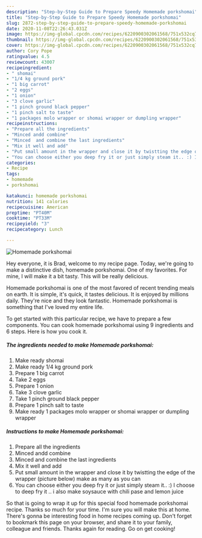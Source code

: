 ```yaml
---
description: "Step-by-Step Guide to Prepare Speedy Homemade porkshomai"
title: "Step-by-Step Guide to Prepare Speedy Homemade porkshomai"
slug: 2872-step-by-step-guide-to-prepare-speedy-homemade-porkshomai
date: 2020-11-08T22:26:43.031Z
image: https://img-global.cpcdn.com/recipes/6220900302061568/751x532cq70/homemade-porkshomai-recipe-main-photo.jpg
thumbnail: https://img-global.cpcdn.com/recipes/6220900302061568/751x532cq70/homemade-porkshomai-recipe-main-photo.jpg
cover: https://img-global.cpcdn.com/recipes/6220900302061568/751x532cq70/homemade-porkshomai-recipe-main-photo.jpg
author: Cory Pope
ratingvalue: 4.5
reviewcount: 43007
recipeingredient:
- " shomai"
- "1/4 kg ground pork"
- "1 big carrot"
- "2 eggs"
- "1 onion"
- "3 clove garlic"
- "1 pinch ground black pepper"
- "1 pinch salt to taste"
- "1 packages molo wrapper or shomai wrapper or dumpling wrapper"
recipeinstructions:
- "Prepare all the ingredients"
- "Minced andd combine"
- "Minced  and combine the last ingredients"
- "Mix it well and add"
- "Put small amount in the wrapper and close it by twistting the edge of the wrapper (picture below) make as many as you can"
- "You can choose either you deep fry it or just simply steam it.. :) I choose to deep fry it .. i also make soysauce with chili pase and lemon juice"
categories:
- Recipe
tags:
- homemade
- porkshomai

katakunci: homemade porkshomai 
nutrition: 141 calories
recipecuisine: American
preptime: "PT40M"
cooktime: "PT33M"
recipeyield: "3"
recipecategory: Lunch

---
```



![Homemade porkshomai](https://img-global.cpcdn.com/recipes/6220900302061568/751x532cq70/homemade-porkshomai-recipe-main-photo.jpg)

Hey everyone, it is Brad, welcome to my recipe page. Today, we're going to make a distinctive dish, homemade porkshomai. One of my favorites. For mine, I will make it a bit tasty. This will be really delicious.



Homemade porkshomai is one of the most favored of recent trending meals on earth. It is simple, it's quick, it tastes delicious. It is enjoyed by millions daily. They're nice and they look fantastic. Homemade porkshomai is something that I've loved my entire life.


To get started with this particular recipe, we have to prepare a few components. You can cook homemade porkshomai using 9 ingredients and 6 steps. Here is how you cook it.

<!--inarticleads1-->

##### The ingredients needed to make Homemade porkshomai:

1. Make ready  shomai
1. Make ready 1/4 kg ground pork
1. Prepare 1 big carrot
1. Take 2 eggs
1. Prepare 1 onion
1. Take 3 clove garlic
1. Take 1 pinch ground black pepper
1. Prepare 1 pinch salt to taste
1. Make ready 1 packages molo wrapper or shomai wrapper or dumpling wrapper




<!--inarticleads2-->

##### Instructions to make Homemade porkshomai:

1. Prepare all the ingredients
1. Minced andd combine
1. Minced  and combine the last ingredients
1. Mix it well and add
1. Put small amount in the wrapper and close it by twistting the edge of the wrapper (picture below) make as many as you can
1. You can choose either you deep fry it or just simply steam it.. :) I choose to deep fry it .. i also make soysauce with chili pase and lemon juice




So that is going to wrap it up for this special food homemade porkshomai recipe. Thanks so much for your time. I'm sure you will make this at home. There's gonna be interesting food in home recipes coming up. Don't forget to bookmark this page on your browser, and share it to your family, colleague and friends. Thanks again for reading. Go on get cooking!
